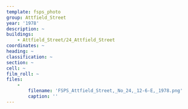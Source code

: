 ```yaml
---
template: fsps_photo
group: Attfield_Street
year: '1978'
description: ~
buildings:
    - Attfield_Street/24_Attfield_Street
coordinates: ~
heading: ~
classification: ~
section: ~
cell: ~
film_roll: ~
files:
    -
        filename: 'FSPS_Attfield_Street,_No_24,_12-6-E,_1978.png'
        caption: ''
---
```

